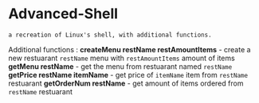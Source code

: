 # Advanced-Shell
`a recreation of Linux's shell, with additional functions.`

Additional functions : 
**createMenu restName restAmountItems** - create a new restuarant `restName` menu with `restAmountItems` amount of items 
**getMenu restName** - get the menu from restuarant named `restName`
**getPrice restName itemName** - get price of `itemName` item from `restName` restuarant
**getOrderNum restName** - get amount of items ordered from `restName` restuarant
